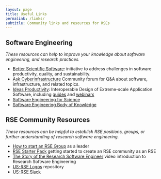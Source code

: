 ```yaml
---
layout: page
title: Useful Links
permalink: /links/
subtitle: Community links and resources for RSEs
---
```



## Software Engineering

_These resources can help to improve your knowledge about software engineering, and research practices._

 - [Better Scientific Software](https://bssw.io/): initiative to address challenges in software productivity, quality, and sustainability.
 - [Ask Cyberinfrastructure](https://ask.cyberinfrastructure.org/) Community forum for Q&A about software, infrastructure, and related topics. 
 - [Ideas Productivity](https://ideas-productivity.org/): Interoperable Design of Extreme-scale Application Software, including [guides](https://ideas-productivity.org/resources/howtos/) and [webinars](https://ideas-productivity.org/events/hpc-best-practices-webinars/)
 - [Software Engineering for Science](https://se4science.org/)
 - [Software Engineering Body of Knowledge](https://www.computer.org/education/bodies-of-knowledge/software-engineering)


## RSE Community Resources

_These resources can be helpful to establish RSE positions, groups, or further understanding of research software engineering._

 - [How to start an RSE Group](https://www.software.ac.uk/blog/2019-08-19-how-do-you-start-rse-group) as a leader
 - [RSE Starter Pack](https://rseng.github.io/starter-pack/#/) getting started to create an RSE community as an RSE
 - [The Story of the Research Software Engineer](https://www.youtube.com/watch?v=trAfA9VWLTQ) video introduction to Research Software Engineering
 - [US-RSE Logos](https://github.com/usrse/logo) repository
 - [US-RSE Slack](https://usrse.slack.com/)


